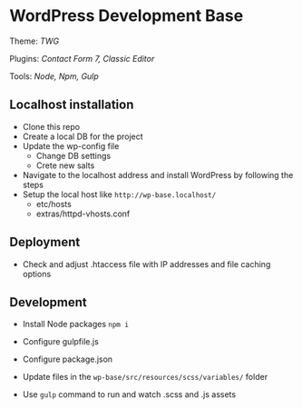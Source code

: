 # WordPress Development Base 

Theme: *TWG*

Plugins: *Contact Form 7, Classic Editor*

Tools: *Node, Npm, Gulp*

## Localhost installation

- Clone this repo
- Create a local DB for the project
- Update the wp-config file
    - Change DB settings
    - Crete new salts
- Navigate to the localhost address and install WordPress by following the steps
- Setup the local host like `http://wp-base.localhost/` 
    - etc/hosts
    - extras/httpd-vhosts.conf

## Deployment

- Check and adjust .htaccess file with IP addresses and file caching options

## Development

- Install Node packages `npm i`
- Configure gulpfile.js
- Configure package.json

- Update files in the `wp-base/src/resources/scss/variables/` folder

- Use `gulp` command to run and watch .scss and .js assets
